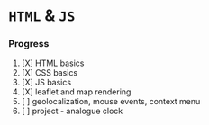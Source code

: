 # `HTML` & `JS`

### Progress

1. [X] HTML basics
2. [X] CSS basics
3. [X] JS basics
4. [X] leaflet and map rendering
5. [ ] geolocalization, mouse events, context menu
6. [ ] project - analogue clock
